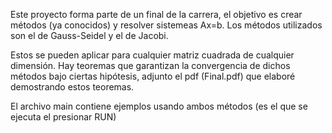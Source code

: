 Este proyecto forma parte de un final de la carrera, el objetivo es crear métodos (ya conocidos)
y resolver sistemeas Ax=b. Los métodos utilizados son el de Gauss-Seidel y el de Jacobi.

Estos se pueden aplicar para cualquier matriz cuadrada de cualquier dimensión.
Hay teoremas que garantizan la convergencia de dichos métodos bajo ciertas hipótesis, adjunto el pdf (Final.pdf) que elaboré demostrando estos teoremas.

El archivo main contiene ejemplos usando ambos métodos (es el que se ejecuta el presionar RUN)
